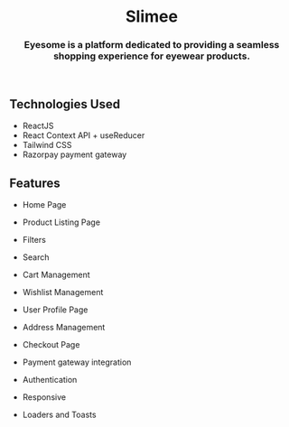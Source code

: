 # <h1 align="center"> Slimee </h1>
<h3 align="center">Eyesome is a platform dedicated to providing a seamless shopping experience for eyewear products.</h3>
<br/>

 

 

## Technologies Used

- ReactJS
- React Context API + useReducer
- Tailwind CSS
- Razorpay payment gateway

## Features

- Home Page

- Product Listing Page

- Filters
- Search

- Cart Management

- Wishlist Management

- User Profile Page
- Address Management

- Checkout Page
- Payment gateway integration

- Authentication

- Responsive

- Loaders and Toasts

 
 